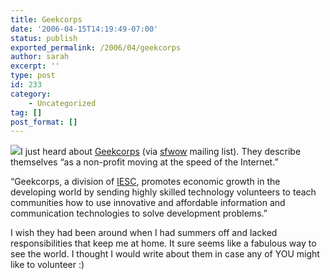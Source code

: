 ```yaml
---
title: Geekcorps
date: '2006-04-15T14:19:49-07:00'
status: publish
exported_permalink: /2006/04/geekcorps
author: sarah
excerpt: ''
type: post
id: 233
category:
    - Uncategorized
tag: []
post_format: []
---
```

![](http://www.geekcorps.org/images/design/logo.gif)I just heard about [Geekcorps](http://www.geekcorps.org/) (via [sfwow](http://groups.yahoo.com/group/new-sfwow/) mailing list). They describe themselves “as a non-profit moving at the speed of the Internet.”

“Geekcorps, a division of [IESC](http://www.iesc.org/), promotes economic growth in the developing world by sending highly skilled technology volunteers to teach communities how to use innovative and affordable information and communication technologies to solve development problems.”

I wish they had been around when I had summers off and lacked responsibilities that keep me at home. It sure seems like a fabulous way to see the world. I thought I would write about them in case any of YOU might like to volunteer :)